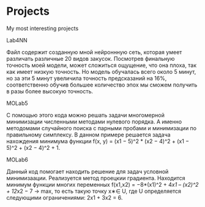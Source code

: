 # Projects
My most interesting projects

Lab4NN

Файл содержит созданную мной нейроннную сеть, которая умеет различать различные 20 видов закусок. 
Посмотрев финальную точность моей модели, может сложиться ощущение, что она плоха, так как имеет низкую точность.
Но модель обучалась всего около 5 минут, но за эти 5 минут увеличила точность предсказаний на 16%, соответственно 
обучив большее количество эпох мы сможем получить в разы более высокую точность.

MOLab5

С помощью этого кода можно решать задачи многомерной минимизации численными методами нулевого порядка. А именно методомами
случайного поиска с парными пробами и минимизации по правильному симплексу. В данном примере решается задача нахождения минимума
функции f(x, y) = (x1 − 5)^2 * (x2 − 4)^2 + (x1 − 5)^2 + (x2 − 4)^2 + 1.

MOLab6

Данный код помогает находить решение для задач условной минимизаации. Реализуется метод проецкии градиента. Находится минимум функции 
многих переменных f(x1,x2) = −8*(x1)^2 + 4*x1 – (x2)^2 + 12*x2 − 7 → max, то есть такую точку 
x∗∈ U, где U определяется следующими ограничениями: 2x1 + 3x2 = 6.

 

